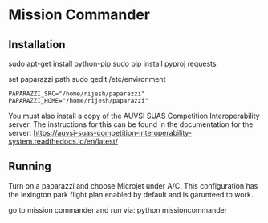 Mission Commander
===

Installation
---
sudo apt-get install python-pip
sudo pip install pyproj requests


set paparazzi path
sudo gedit /etc/environment
```
PAPARAZZI_SRC="/home/rijesh/paparazzi"
PAPARAZZI_HOME="/home/rijesh/paparazzi"

```

You must also install a copy of the AUVSI SUAS Competition Interoperability server. The instructions for this can be found in the documentation for the server: https://auvsi-suas-competition-interoperability-system.readthedocs.io/en/latest/

Running
---
Turn on a paparazzi and choose Microjet under A/C.
This configuration has the lexington park flight plan enabled by default and is garunteed to work.

go to mission commander and run via:
python missioncommander
